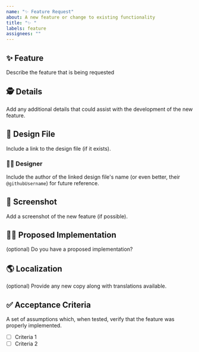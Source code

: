 ```yaml
---
name: "✨ Feature Request"
about: A new feature or change to existing functionality
title: "✨ "
labels: feature
assignees: ""
---
```


## ✨ Feature

Describe the feature that is being requested

## 🕵️ Details

Add any additional details that could assist with the development of the new feature.

## 🎨 Design File

Include a link to the design file (if it exists).

### 🧑‍🎨 Designer

Include the author of the linked design file's name (or even better, their `@githubUsername`) for future reference.

## 📸 Screenshot

Add a screenshot of the new feature (if possible).

## 🙋‍♀️ Proposed Implementation

(optional) Do you have a proposed implementation?

## 🌎 Localization

(optional) Provide any new copy along with translations available.

## ✅ Acceptance Criteria

A set of assumptions which, when tested, verify that the feature was properly implemented.

- [ ] Criteria 1
- [ ] Criteria 2
